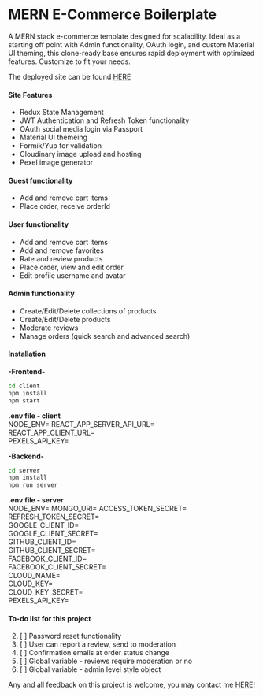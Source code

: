 # MERN E-Commerce Boilerplate

A MERN stack e-commerce template designed for scalability. Ideal as a starting off point with Admin functionality, OAuth login, and custom Material UI theming, this clone-ready base ensures rapid deployment with optimized features. Customize to fit your needs.

The deployed site can be found [HERE](https://e-commerce-mern-eryu.onrender.com/)

#### Site Features

- Redux State Management
- JWT Authentication and Refresh Token functionality
- OAuth social media login via Passport
- Material UI themeing 
- Formik/Yup for validation
- Cloudinary image upload and hosting
- Pexel image generator

#### Guest functionality

- Add and remove cart items
- Place order, receive orderId

#### User functionality

- Add and remove cart items
- Add and remove favorites
- Rate and review products
- Place order, view and edit order
- Edit profile username and avatar

#### Admin functionality

- Create/Edit/Delete collections of products
- Create/Edit/Delete products
- Moderate reviews
- Manage orders (quick search and advanced search)

#### Installation

**-Frontend-**  

```sh
cd client
npm install
npm start
```

**.env file - client**  
NODE_ENV=
REACT_APP_SERVER_API_URL=  
REACT_APP_CLIENT_URL=  
PEXELS_API_KEY=  

**-Backend-**  

```sh
cd server
npm install
npm run server
```

**.env file - server**    
NODE_ENV=
MONGO_URI=
ACCESS_TOKEN_SECRET=
REFRESH_TOKEN_SECRET=  
GOOGLE_CLIENT_ID=  
GOOGLE_CLIENT_SECRET=  
GITHUB_CLIENT_ID=  
GITHUB_CLIENT_SECRET=  
FACEBOOK_CLIENT_ID=  
FACEBOOK_CLIENT_SECRET=  
CLOUD_NAME=  
CLOUD_KEY=  
CLOUD_KEY_SECRET=  
PEXELS_API_KEY=  

#### To-do list for this project

2. [ ] Password reset functionality
3. [ ] User can report a review, send to moderation
4. [ ] Confirmation emails at order status change
5. [ ] Global variable - reviews require moderation or no
6. [ ] Global variable - admin level style object

Any and all feedback on this project is welcome, you may contact me [HERE](https://www.linkedin.com/in/patrick-o-brien-6743b044/)!

